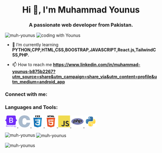<h1 align="center">Hi 👋, I'm Muhammad Younus</h1>
<h3 align="center">A passionate web developer from Pakistan.</h3>

<img align="right" alt="coding with Younus" width="400" src="https://www.google.com/url?sa=i&url=https%3A%2F%2Foutlane.co%2Fnow%2Fnew-shot-programmer-animation%2F&psig=AOvVaw0BoJ_V5-n4mzWuG6dwgaYR&ust=1732534691067000&source=images&cd=vfe&opi=89978449&ved=0CBMQjRxqFwoTCJjLwfXw9IkDFQAAAAAdAAAAABAE">

<p align="left"> <img src="https://komarev.com/ghpvc/?username=muh-younus&label=Profile%20views&color=0e75b6&style=flat" alt="muh-younus" /> </p>

- 🌱 I’m currently learning **PYTHON,CPP,HTML,CSS,BOOSTRAP,JAVASCRIPT,React.js,TailwindCSS,PHP.**

- 📫 How to reach me **https://www.linkedin.com/in/muhammad-younus-b875b2267?utm_source=share&utm_campaign=share_via&utm_content=profile&utm_medium=android_app**

<h3 align="left">Connect with me:</h3>
<p align="left">
</p>

<h3 align="left">Languages and Tools:</h3>
<p align="left"> <a href="https://getbootstrap.com" target="_blank" rel="noreferrer"> <img src="https://raw.githubusercontent.com/devicons/devicon/master/icons/bootstrap/bootstrap-plain-wordmark.svg" alt="bootstrap" width="40" height="40"/> </a> <a href="https://www.cprogramming.com/" target="_blank" rel="noreferrer"> <img src="https://raw.githubusercontent.com/devicons/devicon/master/icons/c/c-original.svg" alt="c" width="40" height="40"/> </a> <a href="https://www.w3schools.com/css/" target="_blank" rel="noreferrer"> <img src="https://raw.githubusercontent.com/devicons/devicon/master/icons/css3/css3-original-wordmark.svg" alt="css3" width="40" height="40"/> </a> <a href="https://www.w3.org/html/" target="_blank" rel="noreferrer"> <img src="https://raw.githubusercontent.com/devicons/devicon/master/icons/html5/html5-original-wordmark.svg" alt="html5" width="40" height="40"/> </a> <a href="https://developer.mozilla.org/en-US/docs/Web/JavaScript" target="_blank" rel="noreferrer"> <img src="https://raw.githubusercontent.com/devicons/devicon/master/icons/javascript/javascript-original.svg" alt="javascript" width="40" height="40"/> </a> <a href="https://www.php.net" target="_blank" rel="noreferrer"> <img src="https://raw.githubusercontent.com/devicons/devicon/master/icons/php/php-original.svg" alt="php" width="40" height="40"/> </a> <a href="https://www.python.org" target="_blank" rel="noreferrer"> <img src="https://raw.githubusercontent.com/devicons/devicon/master/icons/python/python-original.svg" alt="python" width="40" height="40"/> </a> </p>

<p><img align="left" src="https://github-readme-stats.vercel.app/api/top-langs?username=muh-younus&show_icons=true&locale=en&layout=compact" alt="muh-younus" /></p>

<p>&nbsp;<img align="center" src="https://github-readme-stats.vercel.app/api?username=muh-younus&show_icons=true&locale=en" alt="muh-younus" /></p>

<p><img align="center" src="https://github-readme-streak-stats.herokuapp.com/?user=muh-younus&" alt="muh-younus" /></p>
